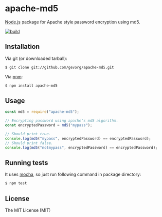 # apache-md5
[Node.js](http://nodejs.org/) package for Apache style password encryption using md5.

[![build](https://github.com/gevorg/apache-md5/workflows/build/badge.svg)](https://github.com/gevorg/apache-md5/actions/workflows/build.yml)

## Installation

Via git (or downloaded tarball):

```bash
$ git clone git://github.com/gevorg/apache-md5.git
```
Via [npm](http://npmjs.org/):

```bash
$ npm install apache-md5
```

## Usage

```javascript
const md5 = require("apache-md5");

// Encrypting password using apache's md5 algorithm.
const encryptedPassword = md5("mypass");

// Should print true.
console.log(md5("mypass", encryptedPassword) == encryptedPassword);
// Should print false.
console.log(md5("notmypass", encryptedPassword) == encryptedPassword);
```

## Running tests

It uses [mocha](https://mochajs.org/), so just run following command in package directory:

```bash
$ npm test
```

## License

The MIT License (MIT)